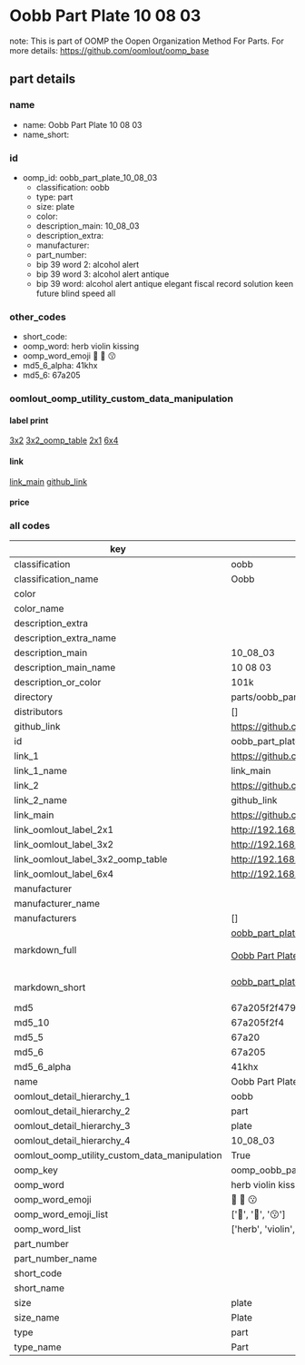 # Oobb Part Plate 10 08 03  

note: This is part of OOMP the Oopen Organization Method For Parts. For more details: https://github.com/oomlout/oomp_base

##  part details





### name
* name: Oobb Part Plate 10 08 03
* name_short: 
### id
* oomp_id: oobb_part_plate_10_08_03
  * classification: oobb
  * type: part
  * size: plate
  * color: 
  * description_main: 10_08_03
  * description_extra: 
  * manufacturer: 
  * part_number: 
  * bip 39 word 2: alcohol alert
  * bip 39 word 3: alcohol alert antique
  * bip 39 word: alcohol alert antique elegant fiscal record solution keen future blind speed all

### other_codes
* short_code: 
* oomp_word: herb violin kissing
* oomp_word_emoji :herb: :violin: :kissing:
* md5_6_alpha: 41khx
* md5_6: 67a205






### oomlout_oomp_utility_custom_data_manipulation
#### label print
[3x2](http://192.168.1.245:1112/?label=oomp%2041khx)
[3x2_oomp_table](http://192.168.1.107:1112/?label=oomp%2041khx)
[2x1](http://192.168.1.242:1112/?label=oomp%2041khx)
[6x4](http://192.168.1.55:1112/?label=oomp%2041khx)    

#### link

[link_main](https://github.com/oomlout/oomlout_oomp_current_version_messy/tree/main/parts/oobb_part_plate_10_08_03) [github_link](https://github.com/oomlout/oomlout_oomp_part_src/tree/main/parts/oobb_part_plate_10_08_03)                             

#### price







### all codes 
| key | value |  
| --- | --- |  
| classification | oobb |  
| classification_name | Oobb |  
| color |  |  
| color_name |  |  
| description_extra |  |  
| description_extra_name |  |  
| description_main | 10_08_03 |  
| description_main_name | 10 08 03 |  
| description_or_color | 101k |  
| directory | parts/oobb_part_plate_10_08_03 |  
| distributors | [] |  
| github_link | https://github.com/oomlout/oomlout_oomp_part_src/tree/main/parts/oobb_part_plate_10_08_03 |  
| id | oobb_part_plate_10_08_03 |  
| link_1 | https://github.com/oomlout/oomlout_oomp_current_version_messy/tree/main/parts/oobb_part_plate_10_08_03 |  
| link_1_name | link_main |  
| link_2 | https://github.com/oomlout/oomlout_oomp_part_src/tree/main/parts/oobb_part_plate_10_08_03 |  
| link_2_name | github_link |  
| link_main | https://github.com/oomlout/oomlout_oomp_current_version_messy/tree/main/parts/oobb_part_plate_10_08_03 |  
| link_oomlout_label_2x1 | http://192.168.1.242:1112/?label=oomp%2041khx |  
| link_oomlout_label_3x2 | http://192.168.1.245:1112/?label=oomp%2041khx |  
| link_oomlout_label_3x2_oomp_table | http://192.168.1.107:1112/?label=oomp%2041khx |  
| link_oomlout_label_6x4 | http://192.168.1.55:1112/?label=oomp%2041khx |  
| manufacturer |  |  
| manufacturer_name |  |  
| manufacturers | [] |  
| markdown_full | [oobb_part_plate_10_08_03](https://github.com/oomlout/oomlout_oomp_current_version_messy/tree/main/parts/oobb_part_plate_10_08_03)<br>[](https://github.com/oomlout/oomlout_oomp_current_version_messy/tree/main/parts/oobb_part_plate_10_08_03)<br>[Oobb Part Plate 10 08 03](https://github.com/oomlout/oomlout_oomp_current_version_messy/tree/main/parts/oobb_part_plate_10_08_03)<br><br> |  
| markdown_short | [oobb_part_plate_10_08_03](https://github.com/oomlout/oomlout_oomp_current_version_messy/tree/main/parts/oobb_part_plate_10_08_03)<br><br> |  
| md5 | 67a205f2f479b9dacf2bc47813c18830 |  
| md5_10 | 67a205f2f4 |  
| md5_5 | 67a20 |  
| md5_6 | 67a205 |  
| md5_6_alpha | 41khx |  
| name | Oobb Part Plate 10 08 03 |  
| oomlout_detail_hierarchy_1 | oobb |  
| oomlout_detail_hierarchy_2 | part |  
| oomlout_detail_hierarchy_3 | plate |  
| oomlout_detail_hierarchy_4 | 10_08_03 |  
| oomlout_oomp_utility_custom_data_manipulation | True |  
| oomp_key | oomp_oobb_part_plate_10_08_03 |  
| oomp_word | herb violin kissing |  
| oomp_word_emoji | :herb: :violin: :kissing: |  
| oomp_word_emoji_list | [':herb:', ':violin:', ':kissing:'] |  
| oomp_word_list | ['herb', 'violin', 'kissing'] |  
| part_number |  |  
| part_number_name |  |  
| short_code |  |  
| short_name |  |  
| size | plate |  
| size_name | Plate |  
| type | part |  
| type_name | Part |  
